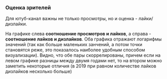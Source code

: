 ### Оценка зрителей

Для ютуб-канал важны не только просмотры, но и оценка - лайки/дизлайки.

На графике слева **соотношение просмотров и лайков**, а справа - **соотношение лайков и дизлайков**. Оба графика отражают логарифмы значений (так как больше маленьких занчений, а потом точки становятся реже, это показалось наиболее удобным способом визуализации). Видно, что обе пары скоррелированы, причем если на левом графике разницы между двумя годами нет, то на втором можно заметить некоторые отличия (в 2019 при равном количестве лайков дизлайков несколько больше)